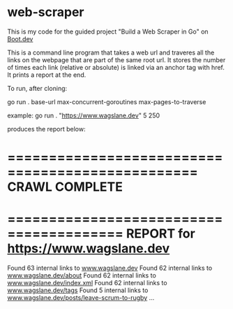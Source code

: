 # web-scraper
This is my code for the guided project "Build a Web Scraper in Go" on [Boot.dev](https://www.boot.dev)

This is a command line program that takes a web url and traveres all the links on the webpage that are
part of the same root url. It stores the number of times each link (relative or absolute) is linked via an
anchor tag with href. It prints a report at the end.

To run, after cloning:

go run . base-url max-concurrent-goroutines max-pages-to-traverse

example:
go run . "https://www.wagslane.dev" 5 250

produces the report below:

=================================================
CRAWL COMPLETE
=================================================
========================================
REPORT for https://www.wagslane.dev
========================================
Found 63 internal links to www.wagslane.dev
Found 62 internal links to www.wagslane.dev/about
Found 62 internal links to www.wagslane.dev/index.xml
Found 62 internal links to www.wagslane.dev/tags
Found 5 internal links to www.wagslane.dev/posts/leave-scrum-to-rugby
...




